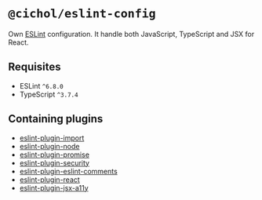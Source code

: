 # `@cichol/eslint-config`

Own [ESLint][eslint] configuration. It handle both JavaScript, TypeScript and JSX for React.

## Requisites

- ESLint `^6.8.0`
- TypeScript `^3.7.4`

## Containing plugins

- [eslint-plugin-import][eslint-plugin-import]
- [eslint-plugin-node][eslint-plugin-node]
- [eslint-plugin-promise][eslint-plugin-promise]
- [eslint-plugin-security][eslint-plugin-security]
- [eslint-plugin-eslint-comments][eslint-plugin-eslint-comments]
- [eslint-plugin-react][eslint-plugin-react]
- [eslint-plugin-jsx-a11y][eslint-plugin-jsx-a11y]

[eslint]: https://eslint.org/
[eslint-plugin-import]: https://www.npmjs.com/package/eslint-plugin-import
[eslint-plugin-node]: https://www.npmjs.com/package/eslint-plugin-node
[eslint-plugin-promise]: https://www.npmjs.com/package/eslint-plugin-promise
[eslint-plugin-security]: https://www.npmjs.com/package/eslint-plugin-security
[eslint-plugin-eslint-comments]: https://www.npmjs.com/package/eslint-plugin-eslint-comments
[eslint-plugin-react]: https://www.npmjs.com/package/eslint-plugin-react
[eslint-plugin-jsx-a11y]: https://www.npmjs.com/package/eslint-plugin-jsx-a11y
